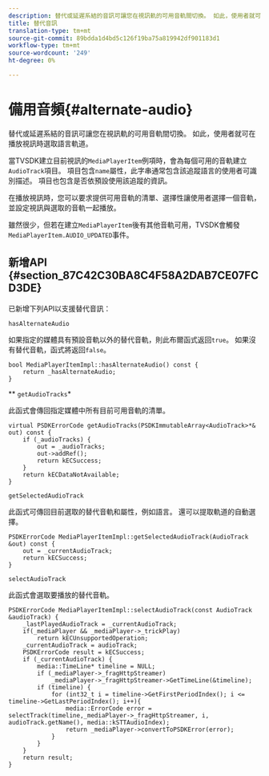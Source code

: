 ```yaml
---
description: 替代或延遲系結的音訊可讓您在視訊軌的可用音軌間切換。 如此，使用者就可在播放視訊時選取語言軌道。
title: 替代音訊
translation-type: tm+mt
source-git-commit: 89bdda1d4bd5c126f19ba75a819942df901183d1
workflow-type: tm+mt
source-wordcount: '249'
ht-degree: 0%

---
```



# 備用音頻{#alternate-audio}

替代或延遲系結的音訊可讓您在視訊軌的可用音軌間切換。 如此，使用者就可在播放視訊時選取語言軌道。

<!--<a id="section_E4F9DC28A2944BD08B4190A7F98A8365"></a>-->

當TVSDK建立目前視訊的`MediaPlayerItem`例項時，會為每個可用的音軌建立`AudioTrack`項目。 項目包含`name`屬性，此字串通常包含該追蹤語言的使用者可識別描述。 項目也包含是否依預設使用該追蹤的資訊。

在播放視訊時，您可以要求提供可用音軌的清單、選擇性讓使用者選擇一個音軌，並設定視訊與選取的音軌一起播放。

雖然很少，但若在建立`MediaPlayerItem`後有其他音軌可用，TVSDK會觸發`MediaPlayerItem.AUDIO_UPDATED`事件。

## 新增API {#section_87C42C30BA8C4F58A2DAB7CE07FCD3DE}

已新增下列API以支援替代音訊：

`hasAlternateAudio`

如果指定的媒體具有預設音軌以外的替代音軌，則此布爾函式返回`true`。 如果沒有替代音軌，函式將返回`false`。

```
bool MediaPlayerItemImpl::hasAlternateAudio() const { 
    return _hasAlternateAudio; 
}
```

** `getAudioTracks`*

此函式會傳回指定媒體中所有目前可用音軌的清單。

```
virtual PSDKErrorCode getAudioTracks(PSDKImmutableArray<AudioTrack>*& out) const { 
    if (_audioTracks) { 
        out = _audioTracks; 
        out->addRef(); 
        return kECSuccess; 
    } 
    return kECDataNotAvailable; 
} 
```

`getSelectedAudioTrack`

此函式可傳回目前選取的替代音軌和屬性，例如語言。 還可以提取軌道的自動選擇。

```
PSDKErrorCode MediaPlayerItemImpl::getSelectedAudioTrack(AudioTrack &out) const { 
    out = _currentAudioTrack; 
    return kECSuccess; 
}
```

`selectAudioTrack`

此函式會選取要播放的替代音軌。

```
PSDKErrorCode MediaPlayerItemImpl::selectAudioTrack(const AudioTrack &audioTrack) { 
    _lastPlayedAudioTrack = _currentAudioTrack; 
    if(_mediaPlayer && _mediaPlayer->_trickPlay) 
        return kECUnsupportedOperation; 
    _currentAudioTrack = audioTrack; 
    PSDKErrorCode result = kECSuccess; 
    if (_currentAudioTrack) { 
        media::TimeLine* timeline = NULL; 
        if (_mediaPlayer->_fragHttpStreamer) 
            _mediaPlayer->_fragHttpStreamer->GetTimeLine(&timeline); 
        if (timeline) { 
            for (int32_t i = timeline->GetFirstPeriodIndex(); i <= timeline->GetLastPeriodIndex(); i++){ 
                media::ErrorCode error = selectTrack(timeline,_mediaPlayer->_fragHttpStreamer, i, audioTrack.getName(), media::kSTTAudioIndex); 
                return _mediaPlayer->convertToPSDKError(error); 
            } 
        } 
    }   
    return result; 
}
```

